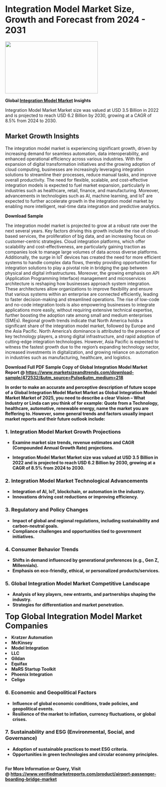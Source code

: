 <H1>Integration Model Market Size, Growth and Forecast from 2024 - 2031</H1><img class="aligncenter size-medium wp-image-584254" src="https://thirdeyenews.in/wp-content/uploads/2024/09/Global-Market-Research-300x168.jpeg" alt="" width="300" height="168" /><p><strong>Global&nbsp;<a href="https://www.marketsizeandtrends.com/download-sample/472532/&amp;utm_source=Pulse&amp;utm_medium=218">Integration Model Market</a> Insights</strong></p><p>Integration Model Market Market size was valued at USD 3.5 Billion in 2022 and is projected to reach USD 6.2 Billion by 2030, growing at a CAGR of 8.5% from 2024 to 2030.</p><p><h2>Market Growth Insights</h2> <p>The integration model market is experiencing significant growth, driven by increasing demand for seamless automation, data interoperability, and enhanced operational efficiency across various industries. With the expansion of digital transformation initiatives and the growing adoption of cloud computing, businesses are increasingly leveraging integration solutions to streamline their processes, reduce manual tasks, and improve overall productivity. The need for flexible, scalable, and cost-effective integration models is expected to fuel market expansion, particularly in industries such as healthcare, retail, finance, and manufacturing. Moreover, advancements in technologies such as AI, machine learning, and IoT are expected to further accelerate growth in the integration model market by enabling more intelligent, real-time data integration and predictive analytics.</p> <p><strong>Download Sample</strong></p> <p>The integration model market is projected to grow at a robust rate over the next several years. Key factors driving this growth include the rise of cloud-based services, the proliferation of big data, and an increasing focus on customer-centric strategies. Cloud integration platforms, which offer scalability and cost-effectiveness, are particularly gaining traction as companies look to manage large volumes of data across diverse platforms. Additionally, the surge in IoT devices has created the need for more efficient systems to handle complex data flows, thereby providing opportunities for integration solutions to play a pivotal role in bridging the gap between physical and digital infrastructures. Moreover, the growing emphasis on API (Application Programming Interface) management and microservices architecture is reshaping how businesses approach system integration. These architectures allow organizations to improve flexibility and ensure that various systems within an enterprise are connected efficiently, leading to faster decision-making and streamlined operations. The rise of low-code and no-code integration tools is also empowering businesses to integrate applications more easily, without requiring extensive technical expertise, further boosting the adoption rate among small and medium enterprises (SMEs). Regional growth trends indicate that North America holds a significant share of the integration model market, followed by Europe and the Asia Pacific. North America’s dominance is attributed to the presence of key technology players, a strong digital infrastructure, and rapid adoption of cutting-edge integration technologies. However, Asia Pacific is expected to witness the fastest growth due to the region’s expanding technology sector, increased investments in digitalization, and growing reliance on automation in industries such as manufacturing, healthcare, and logistics.</p> <p><strong></p><p><span class=""><strong>Download Full PDF Sample Copy of Global Integration Model Market Report</strong> @ <a href="https://www.marketsizeandtrends.com/download-sample/472532/&amp;utm_source=Pulse&amp;utm_medium=218" target="_blank">https://www.marketsizeandtrends.com/download-sample/472532/&amp;utm_source=Pulse&amp;utm_medium=218</a></span></p><p>In order to make an accurate and perceptive description of future scope of a Global&nbsp;Integration Model Market Market as Global&nbsp;Integration Model Market Market of 2025, you need to describe a clear Vision &ndash; What Industry or Linda can you think of for example: Quote from a Technology, healthcare, automotive, renewable energy, name the market you are Reffering to. However, some general trends and factors usually impact market reports and their future outlook include:</p><h3>1.&nbsp;<strong>Integration Model Market Growth Projections</strong></h3><ul><li>Examine market size trends, revenue estimates and CAGR (Compounded Annual Growth Rate) projections.</li><li><p>Integration Model Market Market size was valued at USD 3.5 Billion in 2022 and is projected to reach USD 6.2 Billion by 2030, growing at a CAGR of 8.5% from 2024 to 2030.</p></li></ul><h3>2.&nbsp;<strong>Integration Model Market Technological Advancements</strong></h3><ul><li>Integration of AI, IoT, blockchain, or automation in the industry.</li><li>Innovations driving cost reductions or improving efficiency.</li></ul><h3>3.&nbsp;<strong>Regulatory and Policy Changes</strong></h3><ul><li>Impact of global and regional regulations, including sustainability and carbon-neutral goals.</li><li>Compliance challenges and opportunities tied to government initiatives.</li></ul><h3>4.&nbsp;<strong>Consumer Behavior Trends</strong></h3><ul><li>Shifts in demand influenced by generational preferences (e.g., Gen Z, Millennials).</li><li>Emphasis on eco-friendly, ethical, or personalized products/services.</li></ul><h3>5.&nbsp;<strong>Global Integration Model Market Competitive Landscape</strong></h3><ul><li>Analysis of key players, new entrants, and partnerships shaping the industry.</li><li>Strategies for differentiation and market penetration.</li></ul><p data-pm-slice="1 1 []"><span style="color: inherit; font-family: inherit; font-size: 25px;">Top Global Integration Model Market Companies</span></p><div class="" data-test-id=""><p><li>Kratzer Automation</li><li> McKinsey</li><li> Model Integration</li><li> LLC</li><li> Gildan</li><li> Equifax</li><li> MaRS Startup Toolkit</li><li> Phoenix Integration</li><li> Celigo</li></p></div><h3>6.&nbsp;<strong>Economic and Geopolitical Factors</strong></h3><ul><li>Influence of global economic conditions, trade policies, and geopolitical events.</li><li>Resilience of the market to inflation, currency fluctuations, or global crises.</li></ul><h3>7.&nbsp;<strong>Sustainability and ESG (Environmental, Social, and Governance)</strong></h3><ul><li>Adoption of sustainable practices to meet ESG criteria.</li><li>Opportunities in green technologies and circular economy principles.</li></ul><h2><strong style="font-size: 14px;">For More Information or Query, Visit @&nbsp;</strong><a style="background-color: #ffffff; font-size: 14px;" href="https://www.marketsizeandtrends.com/report/integration-model-market/" target="_blank">https://www.verifiedmarketreports.com/product/airport-passenger-boarding-bridge-market</a></h2>
